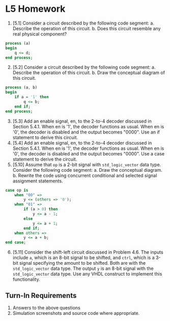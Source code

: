 # L5 Homework
1. [5.1] Consider a circuit described by the following code segment:
  a. Describe the operation of this circuit.
  b. Does this circuit resemble any real physical component?
```vhdl
process (a)
begin
	q <= d;
end process;
```
2. [5.2] Consider a circuit described by the following code segment:
  a. Describe the operation of this circuit.
  b. Draw the conceptual diagram of this circuit.
```vhdl
process (a, b)
begin
	if a = '1' then
		q <= b;
	end if;
end process;
```
3. [5.3] Add an enable signal, en, to the 2-to-4 decoder discussed in Section 5.4.1.  When en is '1', the decoder functions as usual.  When en is '0', the decoder is disabled and the output becomes "0000".  Use an if statement to derive this circuit.
4. [5.4] Add an enable signal, en, to the 2-to-4 decoder discussed in Section 5.4.1.  When en is '1', the decoder functions as usual.  When en is '0', the decoder is disabled and the output becomes "0000".  Use a case statement to derive the circuit.
5. [5.10] Assume that `op` is a 2-bit signal with `std_logic_vector` data type.  Consider the following code segment:
  a. Draw the conceptual diagram.
  b. Rewrite the code using concurrent conditional and selected signal assignment statements.
```vhdl
case op is
	when "00" =>
		y <= (others => '0');
	when "01" =>
		if (a > 0) then
			y <= a - 1;
		else
			y <= a + 1;
		end if;
	when others =>
		y <= a + b;
end case;
```
6. [5.11] Consider the shift-left circuit discussed in Problem 4.6.  The inputs include `a`, which is an 8-bit signal to be shifted, and `ctrl`, which is a 3-bit signal specifying the amount to be shifted.  Both are with the `std_logic_vector` data type.  The output `y` is an 8-bit signal with the `std_logic_vector` data type.  Use any VHDL construct to implement this functionality.

## Turn-In Requirements

1. Answers to the above questions
2. Simulation screenshots and source code where appropriate.
